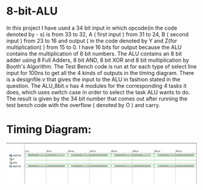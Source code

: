 # 8-bit-ALU

In this project I have used a 34 bit input in which opcode(in the code denoted by - s) is from 33 to 32, A ( first input ) from 31 to 24, B ( second input ) from 23 to 16 and output ( in the code denoted by Y and Z(for multiplication) ) from 15 to 0. I have 16 bits for output because the ALU contains the multiplication of 8 bit numbers. 
The ALU contains an  8 bit adder using 8 Full Adders, 8 bit AND, 8 bit XOR and 8 bit multiplication by Booth's Algorithm. 
The Test Bench code is run at for each type of select line input for 100ns to get all the 4 kinds of outputs in the timing diagram. 
There is a designfile.v that gives the input to the ALU in fashion stated in the question. The ALU_8bit.v has 4 modules for the corresponding 4 tasks it does, which uses switch case in order to select the task ALU wants to do.
The result is given by the 34 bit number that comes out after running the test bench code with the overflow ( denoted by O ) and carry.

# Timing Diagram:

![alt text](https://github.com/nikhil1198/8-bit-ALU/blob/master/output.JPG)
